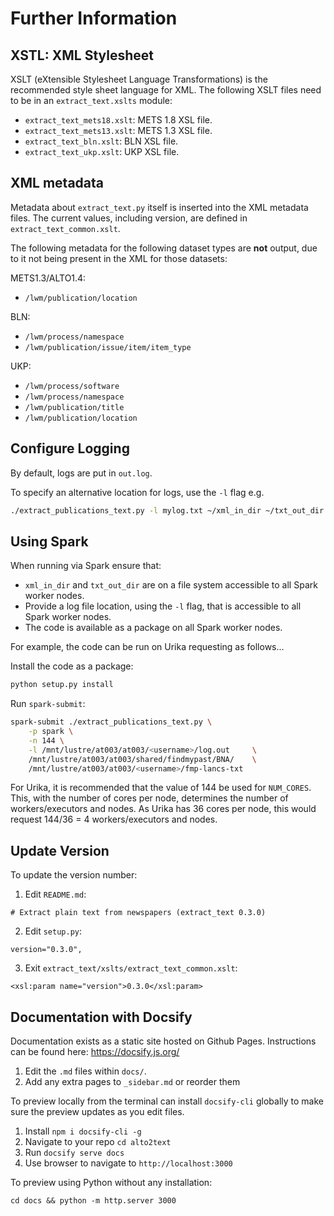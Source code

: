 # Further Information


## XSTL: XML Stylesheet 

XSLT (eXtensible Stylesheet Language Transformations) is the recommended style sheet language for XML.
The following XSLT files need to be in an `extract_text.xslts` module:

* `extract_text_mets18.xslt`: METS 1.8 XSL file.
* `extract_text_mets13.xslt`: METS 1.3 XSL file.
* `extract_text_bln.xslt`: BLN XSL file.
* `extract_text_ukp.xslt`: UKP XSL file.


## XML metadata

Metadata about `extract_text.py` itself is inserted into the XML metadata files. The current values, including version, are defined in `extract_text_common.xslt`.

The following metadata for the following dataset types are **not** output, due to it not being present in the XML for those datasets:

METS1.3/ALTO1.4:

* `/lwm/publication/location`

BLN:

* `/lwm/process/namespace`
* `/lwm/publication/issue/item/item_type`

UKP:

* `/lwm/process/software`
* `/lwm/process/namespace`
* `/lwm/publication/title`
* `/lwm/publication/location`


## Configure Logging

By default, logs are put in `out.log`.

To specify an alternative location for logs, use the `-l` flag e.g.

```bash
./extract_publications_text.py -l mylog.txt ~/xml_in_dir ~/txt_out_dir -d 100 2> err.log
```

## Using Spark 

When running via Spark ensure that:

* `xml_in_dir` and `txt_out_dir` are on a file system accessible to all Spark worker nodes.
* Provide a log file location, using the `-l` flag, that is accessible to all Spark worker nodes.
* The code is available as a package on all Spark worker nodes.

For example, the code can be run on Urika requesting as follows...

Install the code as a package:

```bash
python setup.py install
```

Run `spark-submit`:

```bash
spark-submit ./extract_publications_text.py \
    -p spark \
    -n 144 \
    -l /mnt/lustre/at003/at003/<username>/log.out     \
    /mnt/lustre/at003/at003/shared/findmypast/BNA/    \
    /mnt/lustre/at003/at003/<username>/fmp-lancs-txt
```

For Urika, it is recommended that the value of 144 be used for
`NUM_CORES`. This, with the number of cores per node, determines the
number of workers/executors and nodes. As Urika has 36 cores per node,
this would request 144/36 = 4 workers/executors and nodes.


## Update Version

To update the version number:

1. Edit `README.md`:

```
# Extract plain text from newspapers (extract_text 0.3.0)
```

2. Edit `setup.py`:

```
version="0.3.0",
```

3. Exit `extract_text/xslts/extract_text_common.xslt`:

```
<xsl:param name="version">0.3.0</xsl:param>
```

## Documentation with Docsify

Documentation exists as a static site hosted on Github Pages. Instructions can be found here: https://docsify.js.org/

1. Edit the `.md` files within `docs/`. 
2. Add any extra pages to `_sidebar.md` or reorder them

To preview locally from the terminal can install `docsify-cli` globally to make sure the preview updates as you edit files.

1. Install `npm i docsify-cli -g`
2. Navigate to your repo `cd alto2text`
3. Run `docsify serve docs`
4. Use browser to navigate to `http://localhost:3000`

To preview using Python without any installation:

`cd docs && python -m http.server 3000`
